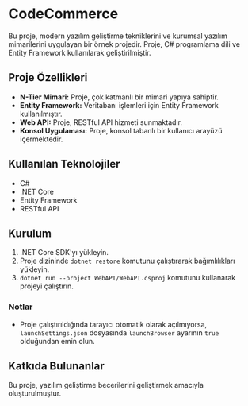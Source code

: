# CodeCommerce  

Bu proje, modern yazılım geliştirme tekniklerini ve kurumsal yazılım mimarilerini uygulayan bir örnek projedir. Proje, C# programlama dili ve Entity Framework kullanılarak geliştirilmiştir.

## Proje Özellikleri  

- **N-Tier Mimari:** Proje, çok katmanlı bir mimari yapıya sahiptir.
- **Entity Framework:** Veritabanı işlemleri için Entity Framework kullanılmıştır.
- **Web API:** Proje, RESTful API hizmeti sunmaktadır.
- **Konsol Uygulaması:** Proje, konsol tabanlı bir kullanıcı arayüzü içermektedir.

## Kullanılan Teknolojiler

- C#
- .NET Core
- Entity Framework
- RESTful API

## Kurulum

1. .NET Core SDK'yı yükleyin.
2. Proje dizininde `dotnet restore` komutunu çalıştırarak bağımlılıkları yükleyin.
3. `dotnet run --project WebAPI/WebAPI.csproj` komutunu kullanarak projeyi çalıştırın.

### Notlar

- Proje çalıştırıldığında tarayıcı otomatik olarak açılmıyorsa, `launchSettings.json` dosyasında `launchBrowser` ayarının `true` olduğundan emin olun.

## Katkıda Bulunanlar

Bu proje, yazılım geliştirme becerilerini geliştirmek amacıyla oluşturulmuştur.
